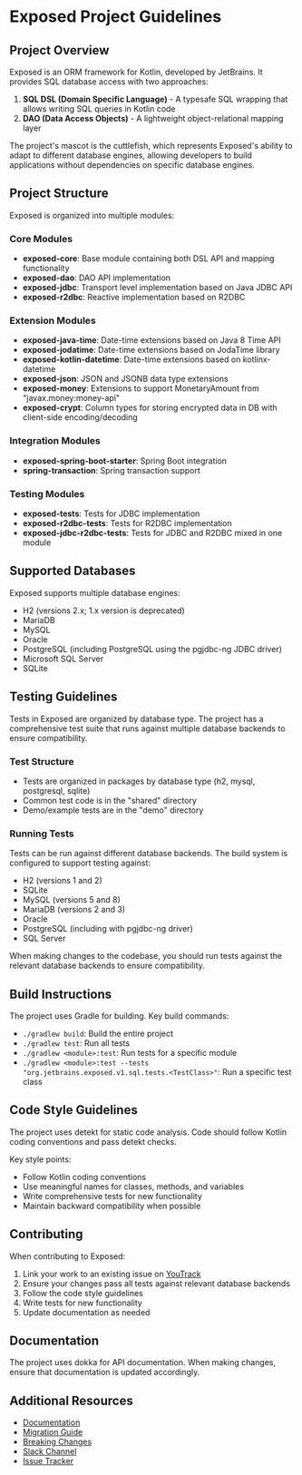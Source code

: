 # Exposed Project Guidelines

## Project Overview
Exposed is an ORM framework for Kotlin, developed by JetBrains. It provides SQL database access with two approaches:
1. **SQL DSL (Domain Specific Language)** - A typesafe SQL wrapping that allows writing SQL queries in Kotlin code
2. **DAO (Data Access Objects)** - A lightweight object-relational mapping layer

The project's mascot is the cuttlefish, which represents Exposed's ability to adapt to different database engines, allowing developers to build applications without dependencies on specific database engines.

## Project Structure
Exposed is organized into multiple modules:

### Core Modules
- **exposed-core**: Base module containing both DSL API and mapping functionality
- **exposed-dao**: DAO API implementation
- **exposed-jdbc**: Transport level implementation based on Java JDBC API
- **exposed-r2dbc**: Reactive implementation based on R2DBC

### Extension Modules
- **exposed-java-time**: Date-time extensions based on Java 8 Time API
- **exposed-jodatime**: Date-time extensions based on JodaTime library
- **exposed-kotlin-datetime**: Date-time extensions based on kotlinx-datetime
- **exposed-json**: JSON and JSONB data type extensions
- **exposed-money**: Extensions to support MonetaryAmount from "javax.money:money-api"
- **exposed-crypt**: Column types for storing encrypted data in DB with client-side encoding/decoding

### Integration Modules
- **exposed-spring-boot-starter**: Spring Boot integration
- **spring-transaction**: Spring transaction support

### Testing Modules
- **exposed-tests**: Tests for JDBC implementation
- **exposed-r2dbc-tests**: Tests for R2DBC implementation
- **exposed-jdbc-r2dbc-tests**: Tests for JDBC and R2DBC mixed in one module

## Supported Databases
Exposed supports multiple database engines:
- H2 (versions 2.x; 1.x version is deprecated)
- MariaDB
- MySQL
- Oracle
- PostgreSQL (including PostgreSQL using the pgjdbc-ng JDBC driver)
- Microsoft SQL Server
- SQLite

## Testing Guidelines
Tests in Exposed are organized by database type. The project has a comprehensive test suite that runs against multiple database backends to ensure compatibility.

### Test Structure
- Tests are organized in packages by database type (h2, mysql, postgresql, sqlite)
- Common test code is in the "shared" directory
- Demo/example tests are in the "demo" directory

### Running Tests
Tests can be run against different database backends. The build system is configured to support testing against:
- H2 (versions 1 and 2)
- SQLite
- MySQL (versions 5 and 8)
- MariaDB (versions 2 and 3)
- Oracle
- PostgreSQL (including with pgjdbc-ng driver)
- SQL Server

When making changes to the codebase, you should run tests against the relevant database backends to ensure compatibility.

## Build Instructions
The project uses Gradle for building. Key build commands:

- `./gradlew build`: Build the entire project
- `./gradlew test`: Run all tests
- `./gradlew <module>:test`: Run tests for a specific module
- `./gradlew <module>:test --tests "org.jetbrains.exposed.v1.sql.tests.<TestClass>"`: Run a specific test class

## Code Style Guidelines
The project uses detekt for static code analysis. Code should follow Kotlin coding conventions and pass detekt checks.

Key style points:
- Follow Kotlin coding conventions
- Use meaningful names for classes, methods, and variables
- Write comprehensive tests for new functionality
- Maintain backward compatibility when possible

## Contributing
When contributing to Exposed:
1. Link your work to an existing issue on [YouTrack](https://youtrack.jetbrains.com/issues/EXPOSED)
2. Ensure your changes pass all tests against relevant database backends
3. Follow the code style guidelines
4. Write tests for new functionality
5. Update documentation as needed

## Documentation
The project uses dokka for API documentation. When making changes, ensure that documentation is updated accordingly.

## Additional Resources
- [Documentation](https://www.jetbrains.com/help/exposed/home.html)
- [Migration Guide](https://www.jetbrains.com/help/exposed/migration-guide.html)
- [Breaking Changes](https://www.jetbrains.com/help/exposed/breaking-changes.html)
- [Slack Channel](https://kotlinlang.slack.com/messages/exposed/)
- [Issue Tracker](https://youtrack.jetbrains.com/issues/EXPOSED)
